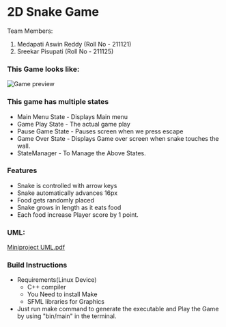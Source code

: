 # 2D Snake Game 

Team Members:
1. Medapati Aswin Reddy (Roll No - 211121)
2. Sreekar Pisupati (Roll No - 211125)

### This Game looks like:

![Game preview](https://user-images.githubusercontent.com/96631440/205970072-8bab0626-6be0-4667-a3ab-c3236dfed517.gif)

### This game has multiple states

- Main Menu State - Displays Main menu
- Game Play State - The actual game play
- Pause Game State - Pauses screen when we press escape
- Game Over State - Displays Game over screen when snake touches the wall.
- StateManager - To Manage the Above States.

### Features

- Snake is controlled with arrow keys
- Snake automatically advances 16px
- Food gets randomly placed
- Snake grows in length as it eats food
- Each food increase Player score by 1 point.

### UML:
[Miniproject UML.pdf](https://github.com/aswin627946/SnakeGame/files/10183927/Miniproject.UML.pdf)

### Build Instructions

- Requirements(Linux Device)
  - C++ compiler
  - You Need to install Make
  - SFML libraries for Graphics
- Just run make command to generate the executable and Play the Game by using "bin/main" in the terminal.
